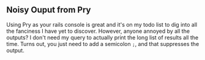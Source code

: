 ## Noisy Ouput from Pry

Using Pry as your rails console is great and it's on my todo list to dig into
all the fanciness I have yet to discover.  However, anyone annoyed by all the
outputs?  I don't need my query to actually print the long list of results all
the time.  Turns out, you just need to add a semicolon `;`, and that suppresses
the output.

